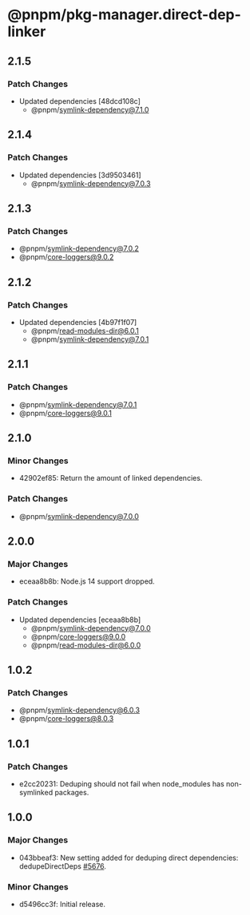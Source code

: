 # @pnpm/pkg-manager.direct-dep-linker

## 2.1.5

### Patch Changes

- Updated dependencies [48dcd108c]
  - @pnpm/symlink-dependency@7.1.0

## 2.1.4

### Patch Changes

- Updated dependencies [3d9503461]
  - @pnpm/symlink-dependency@7.0.3

## 2.1.3

### Patch Changes

- @pnpm/symlink-dependency@7.0.2
- @pnpm/core-loggers@9.0.2

## 2.1.2

### Patch Changes

- Updated dependencies [4b97f1f07]
  - @pnpm/read-modules-dir@6.0.1
  - @pnpm/symlink-dependency@7.0.1

## 2.1.1

### Patch Changes

- @pnpm/symlink-dependency@7.0.1
- @pnpm/core-loggers@9.0.1

## 2.1.0

### Minor Changes

- 42902ef85: Return the amount of linked dependencies.

### Patch Changes

- @pnpm/symlink-dependency@7.0.0

## 2.0.0

### Major Changes

- eceaa8b8b: Node.js 14 support dropped.

### Patch Changes

- Updated dependencies [eceaa8b8b]
  - @pnpm/symlink-dependency@7.0.0
  - @pnpm/core-loggers@9.0.0
  - @pnpm/read-modules-dir@6.0.0

## 1.0.2

### Patch Changes

- @pnpm/symlink-dependency@6.0.3
- @pnpm/core-loggers@8.0.3

## 1.0.1

### Patch Changes

- e2cc20231: Deduping should not fail when node_modules has non-symlinked packages.

## 1.0.0

### Major Changes

- 043bbeaf3: New setting added for deduping direct dependencies: dedupeDirectDeps [#5676](https://github.com/pnpm/pnpm/pull/5676).

### Minor Changes

- d5496cc3f: Initial release.
